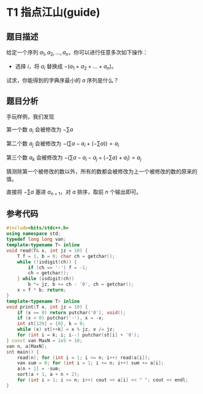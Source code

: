 # T1 指点江山(guide)

## 题目描述

给定一个序列 $a_1, a_2, ..., a_n$，你可以进行任意多次如下操作：

- 选择 $i$，将 $a_i$ 替换成 $-(a_1 + a_2 + ... + a_n)$。

试求，你能得到的字典序最小的 $a$ 序列是什么？

## 题目分析

手玩样例，我们发现

第一个数 $a_i$ 会被修改为 $-\sum a$

第二个数 $a_j$ 会被修改为 $-(\sum a - a_i + (-\sum a)) = a_i$

第三个数 $a_k$ 会被修改为 $-(\sum a - a_i - a_j + (-\sum a) + a_i) = a_j$

猜测除第一个被修改的数以外，所有的数都会被修改为上一个被修改的数的原来的值。

直接将 $-\sum a$ 塞进 $a_{n + 1}$，对 $a$ 排序，取前 $n$ 个输出即可。

## 参考代码

```cpp
#include<bits/stdc++.h>
using namespace std;
typedef long long van;
template<typename T> inline
void read(T& x, int jz = 10) {
    T f = 1, b = 0; char ch = getchar();
    while (!isdigit(ch)) {
        if (ch == '-') f = -1;
        ch = getchar();
    } while (isdigit(ch))
        b *= jz, b += ch - '0', ch = getchar();
    x = f * b; return;
}
template<typename T> inline
void print(T x, int jz = 10) {
    if (x == 0) return putchar('0'), void();
    if (x < 0) putchar('-'), x = -x;
    int st[129] = {0}, k = 0;
    while (x) st[++k] = x % jz, x /= jz;
    for (int i = k; i; i--) putchar(st[i] + '0');
} const van MaxN = 1e5 + 10;
van n, a[MaxN];
int main() {
    read(n); for (int i = 1; i <= n; i++) read(a[i]);
    van sum = 0; for (int i = 1; i <= n; i++) sum += a[i];
    a[n + 1] = -sum;
    sort(a + 1, a + n + 2); 
    for (int i = 1; i <= n; i++) cout << a[i] << " "; cout << endl;
}
```